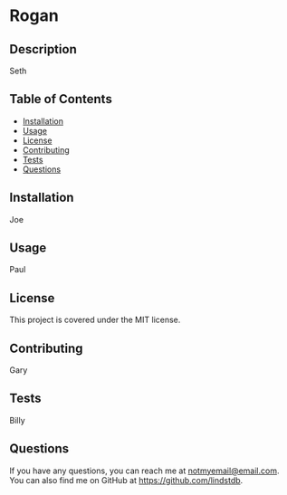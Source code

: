 # Rogan

## Description
Seth

## Table of Contents
- [Installation](#installation)
- [Usage](#usage)
- [License](#license)
- [Contributing](#contributing)
- [Tests](#tests)
- [Questions](#questions)

## Installation
Joe

## Usage
Paul

## License
This project is covered under the MIT license.

## Contributing
Gary

## Tests
Billy

## Questions
If you have any questions, you can reach me at notmyemail@email.com.
You can also find me on GitHub at https://github.com/lindstdb.